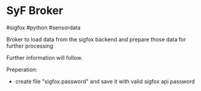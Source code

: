 # SyF Broker
#sigfox #python #sensordata 

Broker to load data from the sigfox backend and prepare those data for further processing

Further information will follow.



Preperation:
- create file "sigfox.password" and save it with valid sigfox api password 